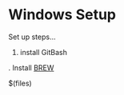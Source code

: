 # Windows Setup

Set up steps...

1. install GitBash

. Install [BREW](https://brew.sh/)

$(files)
<!--stackedit_data:
eyJoaXN0b3J5IjpbLTEzOTI0MDEzMzRdfQ==
-->